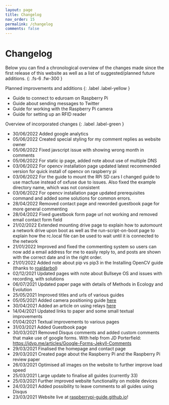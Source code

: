 ```yaml
---
layout: page
title: Changelog
nav_order: 15
permalink: /changelog
comments: false
---
```


# Changelog

Below you can find a chronological overview of the changes made since the first release of this website as well as a list of suggested/planned future additions.
{: .fs-6 .fw-300 }

Planned improvements and additions
{: .label .label-yellow }
- Guide to connect to eduroam on Raspberry Pi
- Guide about sending messages to Twitter
- Guide for working with the Raspberry Pi camera
- Guide for setting up an RFID reader

Overview of incorporated changes
{: .label .label-green }
- 30/06/2022 Added google analytics
- 05/06/2022 Created special styling for my comment replies as website owner
- 05/06/2022 Fixed javscript issue with showing wrong month in comments
- 05/06/2022 For static ip page, added note about use of multiple DNS
- 03/06/2022 For opencv installation page updated latest recommended version for quick install of opencv on raspberry pi
- 03/06/2022 For the guide to mount the RPi SD cars I changed guide to use macfuse instead of oxfuse due to issues. Also fixed the example directory name, which was not consistent
- 03/06/2022 For opencv installation page updated prerequisites command and added some solutions for common errors.
- 28/04/2022 Removed contact page and reworded guestbook page for more general commenting
- 28/04/2022 Fixed guestbook form page url not working and removed email contact form field
- 21/02/2022 Extended mounting drive page to explain how to automount a network drive upon boot as well as the run-script-on-boot page to explain how the rc.local file can be used to wait until it is connected to the network
- 21/01/2022 Improved and fixed the commenting system so users can now add a email address for me to easily reply to, and posts are shown with the correct date and in the right order.
- 21/01/2022 Added note about pip vs pip3 in the Installing OpenCV guide (thanks to [roaldarbol](https://github.com/roaldarbol))
- 02/12/2021 Updated pages with note about Bullseye OS and issues with recording, with solutions
- 06/07/2021 Updated paper page with details of Methods in Ecology and Evolution
- 25/05/2021 Improved titles and urls of various guides
- 05/05/2021 Added camera positioning guide [here](electronics/camera-positioning)
- 30/04/2021 Added an article on using relays [here](electronics/control-electronics-with-a-relay)
- 14/04/2021 Updated links to paper and some small textual improvements
- 01/04/2021 Textual improvements to various pages
- 31/03/2021 Added Guestbook page
- 30/03/2021 Removed Disqus comments and added custom comments that make use of google forms. With help from JD Porterfield: https://jdvp.me/articles/Google-Forms-Jekyll-Comments
- 29/03/2021 Finalised the homepage and contact page
- 29/03/2021 Created page about the Raspberry Pi and the Raspberry Pi review paper
- 26/03/2021 Optimised all images on the website to further improve load speed
- 25/03/2021 Large update to finalise all guides (currently 33)
- 25/03/2021 Further improved website functionality on mobile devices
- 24/03/2021 Added possibility to leave comments to all guides using Disqus
- 23/03/2021 Website live at [raspberrypi-guide.github.io](raspberrypi-guide.github.io)!

